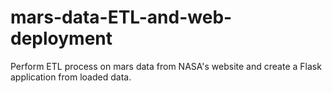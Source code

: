 # mars-data-ETL-and-web-deployment
Perform ETL process on mars data from NASA's website and create a Flask application from loaded data.
